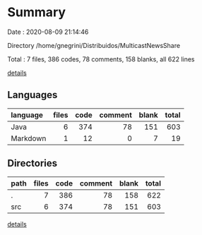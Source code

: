 # Summary

Date : 2020-08-09 21:14:46

Directory /home/gnegrini/Distribuidos/MulticastNewsShare

Total : 7 files,  386 codes, 78 comments, 158 blanks, all 622 lines

[details](details.md)

## Languages
| language | files | code | comment | blank | total |
| :--- | ---: | ---: | ---: | ---: | ---: |
| Java | 6 | 374 | 78 | 151 | 603 |
| Markdown | 1 | 12 | 0 | 7 | 19 |

## Directories
| path | files | code | comment | blank | total |
| :--- | ---: | ---: | ---: | ---: | ---: |
| . | 7 | 386 | 78 | 158 | 622 |
| src | 6 | 374 | 78 | 151 | 603 |

[details](details.md)
